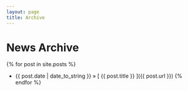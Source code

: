 ```yaml
---
layout: page
title: Archive
---
```


# News Archive

{% for post in site.posts %}
  * {{ post.date | date_to_string }} &raquo; [ {{ post.title }} ]({{ post.url }})
{% endfor %}
